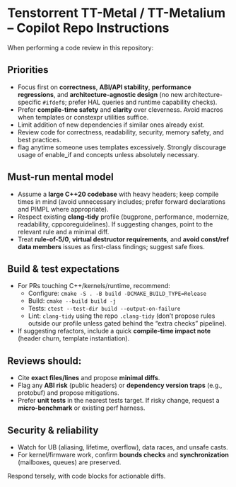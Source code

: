 # Tenstorrent TT-Metal / TT-Metalium – Copilot Repo Instructions

When performing a code review in this repository:

## Priorities
- Focus first on **correctness**, **ABI/API stability**, **performance regressions**, and **architecture-agnostic design** (no new architecture-specific `#ifdef`s; prefer HAL queries and runtime capability checks).
- Prefer **compile-time safety** and **clarity** over cleverness. Avoid macros when templates or constexpr utilities suffice.
- Limit addition of new dependencies if similar ones already exist.
- Review code for correctness, readability, security, memory safety, and best practices.
- flag anytime someone uses templates excessively. Strongly discourage usage of enable_if and concepts unless absolutely necessary.

## Must-run mental model
- Assume a **large C++20 codebase** with heavy headers; keep compile times in mind (avoid unnecessary includes; prefer forward declarations and PIMPL where appropriate).
- Respect existing **clang-tidy** profile (bugprone, performance, modernize, readability, cppcoreguidelines). If suggesting changes, point to the relevant rule and a minimal diff.
- Treat **rule-of-5/0**, **virtual destructor requirements**, and **avoid const/ref data members** issues as first-class findings; suggest safe fixes.

## Build & test expectations
- For PRs touching C++/kernels/runtime, recommend:
  - Configure: `cmake -S . -B build -DCMAKE_BUILD_TYPE=Release`
  - Build: `cmake --build build -j`
  - Tests: `ctest --test-dir build --output-on-failure`
  - Lint: `clang-tidy` using the repo `.clang-tidy` (don’t propose rules outside our profile unless gated behind the “extra checks” pipeline).
- If suggesting refactors, include a quick **compile-time impact note** (header churn, template instantiation).

## Reviews should:
- Cite **exact files/lines** and propose **minimal diffs**.
- Flag any **ABI risk** (public headers) or **dependency version traps** (e.g., protobuf) and propose mitigations.
- Prefer **unit tests** in the nearest tests target. If risky change, request a **micro-benchmark** or existing perf harness.

## Security & reliability
- Watch for UB (aliasing, lifetime, overflow), data races, and unsafe casts.
- For kernel/firmware work, confirm **bounds checks** and **synchronization** (mailboxes, queues) are preserved.

Respond tersely, with code blocks for actionable diffs.
